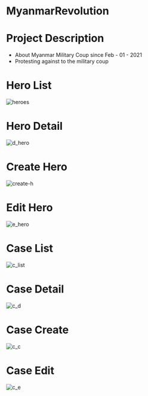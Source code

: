 # MyanmarRevolution
# Project Description
- About Myanmar Military Coup since Feb - 01 - 2021
- Protesting against to the military coup
# Hero List
![heroes](https://user-images.githubusercontent.com/45649966/159102883-7b030963-64aa-4dd2-8b13-9f9adf50cd78.PNG)
# Hero Detail
![d_hero](https://user-images.githubusercontent.com/45649966/159102915-d170f8ce-dbca-4e2f-90ac-0444d822c957.PNG)
# Create Hero
![create-h](https://user-images.githubusercontent.com/45649966/159102886-d371687f-6503-45c8-9f52-62ce846fc9b1.PNG)
# Edit Hero
![e_hero](https://user-images.githubusercontent.com/45649966/159102942-c818162d-67e7-4979-9aed-1272122fa9c1.PNG)
# Case List
![c_list](https://user-images.githubusercontent.com/45649966/159103095-1c97cf65-8df0-465a-94fa-81147b7657b3.PNG)
# Case Detail
![c_d](https://user-images.githubusercontent.com/45649966/159103115-4aa24ca8-df20-45a6-baf4-47e1ab1a9282.PNG)
# Case Create
![c_c](https://user-images.githubusercontent.com/45649966/159158259-973442c1-4b3f-470b-81c7-9b5387e09966.PNG)
# Case Edit
![c_e](https://user-images.githubusercontent.com/45649966/159103137-8740071c-bd65-4df5-9e30-d5777d2a412b.PNG)
